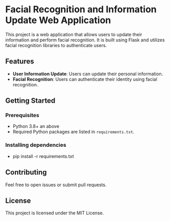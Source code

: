# Facial Recognition and Information Update Web Application

This project is a web application that allows users to update their information and perform facial recognition. It is built using Flask and utilizes facial recognition libraries to authenticate users.

## Features
- **User Information Update**: Users can update their personal information.
- **Facial Recognition**: Users can authenticate their identity using facial recognition.

## Getting Started

### Prerequisites
- Python 3.8+ an above
- Required Python packages are listed in `requirements.txt`.

### Installing dependencies
- pip install -r requirements.txt

## Contributing
Feel free to open issues or submit pull requests.

## License
This project is licensed under the MIT License.
